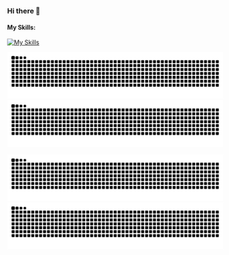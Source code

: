 ### Hi there 👋

#### My Skills:
[![My Skills](https://skillicons.dev/icons?i=html,css,py,django,selenium,git,github)](https://skillicons.dev)

![Snake animation](https://github.com/MikeReCode/MikeReCode/blob/output/github-contribution-grid-snake.svg)
![Snake animation](https://github.com/MikeReCode/MikeReCode/blob/output/github-contribution-grid-snake-dark.svg)

![github contribution grid snake animation](https://raw.githubusercontent.com/MikeReCode/MikeReCode/output/github-contribution-grid-snake-dark.svg#gh-dark-mode-only)![github contribution grid snake animation](https://raw.githubusercontent.com/MikeReCode/MikeReCode/output/github-contribution-grid-snake.svg#gh-light-mode-only)




<!--
**MikeReCode/MikeReCode** is a ✨ _special_ ✨ repository because its `README.md` (this file) appears on your GitHub profile.

Here are some ideas to get you started:

- 🔭 I’m currently working on ...
- 🌱 I’m currently learning ...
- 👯 I’m looking to collaborate on ...
- 🤔 I’m looking for help with ...
- 💬 Ask me about ...
- 📫 How to reach me: ...
- 😄 Pronouns: ...
- ⚡ Fun fact: ...
-->

